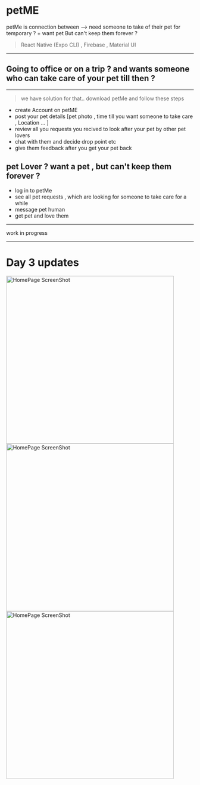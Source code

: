# petME
petMe  is connection between  --> need someone to take of their pet for temporary  ? + want  pet But can't keep them forever ? 
> React Native (Expo CLI) , Firebase  , Material UI
****   
## Going to office or on a trip ? and wants someone who can take care of your pet till then ?
****
> we have solution for that.. download petMe and follow these steps
- create Account on petME
- post your pet details [pet photo , time till you want someone to take care , Location ... ]
- review all you requests you recived to look after your pet by other pet lovers
- chat with them and decide drop point etc
- give them feedback after you get your pet back

## pet Lover ? want a pet , but can't keep them forever ?
- log in to petMe
- see all pet requests , which are looking for someone to take care for a while
- message pet human
- get pet and love them

**** 
work in progress
****

# Day 3 updates
<div style="display:flex,flex-direction:row">
<img src="https://user-images.githubusercontent.com/88178000/137770957-5a362768-5235-4675-bb1d-6d14c0ed38bb.jpeg" alt="HomePage ScreenShot"  height="450">

<img src="https://user-images.githubusercontent.com/88178000/137770970-fbdef904-ca9d-4662-a4b8-a96ee8825b13.jpeg" alt="HomePage ScreenShot"  height="450">

<img src="https://user-images.githubusercontent.com/88178000/137770979-863d61aa-8622-49bb-b650-6a766e5436d2.jpeg" alt="HomePage ScreenShot"  height="450">


</div>
